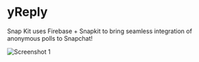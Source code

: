 # yReply
Snap Kit uses Firebase + Snapkit to bring seamless integration of anonymous polls to Snapchat!

![Screenshot 1](https://is1-ssl.mzstatic.com/image/thumb/Purple123/v4/01/34/24/013424c2-02ad-0363-ffca-d058d088f277/pr_source.png/0x0ss-P3.jpg)
